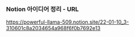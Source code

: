 ### Notion 아이디어 정리 - URL

https://powerful-llama-509.notion.site/22-01-10_3-310601c8a2034654a968f6f0b7692e13